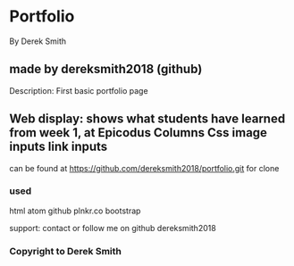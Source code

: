 # Portfolio
By Derek Smith

## made by dereksmith2018 (github)
Description:
First basic portfolio page

Web display:
shows what students have learned from week 1, at Epicodus
Columns
Css
image inputs
link inputs
-
can be found at https://github.com/dereksmith2018/portfolio.git for clone

### used
html
atom
github
plnkr.co
bootstrap

support: contact or follow me on github dereksmith2018

### Copyright to Derek Smith
